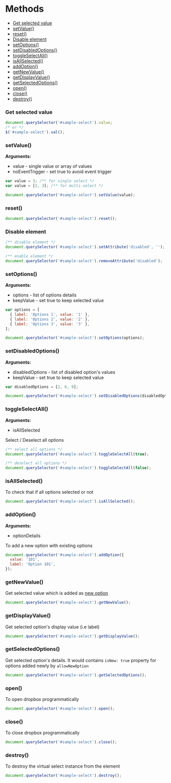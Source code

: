 # Methods

- [Get selected value](#get-selected-value)
- [setValue()](#setvalue)
- [reset()](#reset)
- [Disable element](#disable-element)
- [setOptions()](#setoptions)
- [setDisabledOptions()](#setdisabledoptions)
- [toggleSelectAll()](#toggleselectall)
- [isAllSelected()](#isallselected)
- [addOption()](#addoption)
- [getNewValue()](#getnewvalue)
- [getDisplayValue()](#getdisplayvalue)
- [getSelectedOptions()](#getselectedoptions)
- [open()](#open)
- [close()](#close)
- [destroy()](#destroy)

### Get selected value

```js
document.querySelector('#sample-select').value;
/* or */
$('#sample-select').val();
```

### setValue()

**Arguments:**

- value - single value or array of values
- noEventTrigger - set true to avoid event trigger

```js
var value = 3; /** for single select */
var value = [2, 3]; /** for multi-select */

document.querySelector('#sample-select').setValue(value);
```

### reset()

```js
document.querySelector('#sample-select').reset();
```

### Disable element

```js
/** disable element */
document.querySelector('#sample-select').setAttribute('disabled', '');

/** enable element */
document.querySelector('#sample-select').removeAttribute('disabled');
```

### setOptions()

**Arguments:**

- options - list of options details
- keepValue - set true to keep selected value

```js
var options = [
  { label: 'Options 1', value: '1' },
  { label: 'Options 2', value: '2' },
  { label: 'Options 3', value: '3' },
];

document.querySelector('#sample-select').setOptions(options);
```

### setDisabledOptions()

**Arguments:**

- disabledOptions - list of disabled option's values
- keepValue - set true to keep selected value

```js
var disabledOptions = [2, 6, 9];

document.querySelector('#sample-select').setDisabledOptions(disabledOptions);
```

### toggleSelectAll()

**Arguments:**

- isAllSelected

Select / Deselect all options

```js
/** select all options */
document.querySelector('#sample-select').toggleSelectAll(true);

/** deselect all options */
document.querySelector('#sample-select').toggleSelectAll(false);
```

### isAllSelected()

To check that if all options selected or not

```js
document.querySelector('#sample-select').isAllSelected();
```

### addOption()

**Arguments:**

- optionDetails

To add a new option with existing options

```js
document.querySelector('#sample-select').addOption({
  value: '101',
  label: 'Option 101',
});
```

### getNewValue()

Get selected value which is added as [new option](https://sa-si-dev.github.io/virtual-select/#/examples?id=allow-to-add-new-option)

```js
document.querySelector('#sample-select').getNewValue();
```

### getDisplayValue()

Get selected option's display value (i.e label)

```js
document.querySelector('#sample-select').getDisplayValue();
```

### getSelectedOptions()

Get selected option's details.
It would contains `isNew: true` property for options added newly by `allowNewOption`

```js
document.querySelector('#sample-select').getSelectedOptions();
```

### open()

To open dropbox programmatically

```js
document.querySelector('#sample-select').open();
```

### close()

To close dropbox programmatically

```js
document.querySelector('#sample-select').close();
```

### destroy()

To destroy the virtual select instance from the element

```js
document.querySelector('#sample-select').destroy();
```
